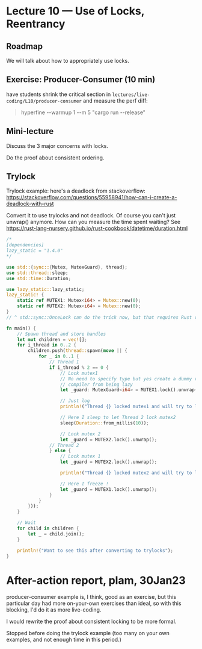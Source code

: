 # Lecture 10 — Use of Locks, Reentrancy

## Roadmap

We will talk about how to appropriately use locks.

## Exercise: Producer-Consumer (10 min)

have students shrink the critical section in
`lectures/live-coding/L10/producer-consumer` and measure the perf diff:

> hyperfine --warmup 1 --m 5 "cargo run --release"

## Mini-lecture

Discuss the 3 major concerns with locks.

Do the proof about consistent ordering.

## Trylock

Trylock example: here's a deadlock from stackoverflow:
https://stackoverflow.com/questions/55958941/how-can-i-create-a-deadlock-with-rust

Convert it to use trylocks and not deadlock. Of course you can't just unwrap()
anymore. How can you measure the time spent waiting? See
https://rust-lang-nursery.github.io/rust-cookbook/datetime/duration.html


```rust
/*
[dependencies]
lazy_static = "1.4.0"
*/

use std::{sync::{Mutex, MutexGuard}, thread};
use std::thread::sleep;
use std::time::Duration;

use lazy_static::lazy_static;
lazy_static! {
    static ref MUTEX1: Mutex<i64> = Mutex::new(0);
    static ref MUTEX2: Mutex<i64> = Mutex::new(0);
}
// ^ std::sync::OnceLock can do the trick now, but that requires Rust version 1.70.0

fn main() {
    // Spawn thread and store handles
    let mut children = vec![];
    for i_thread in 0..2 {
        children.push(thread::spawn(move || {
            for _ in 0..1 {
                // Thread 1
                if i_thread % 2 == 0 {
                    // Lock mutex1
                    // No need to specify type but yes create a dummy variable to prevent rust
                    // compiler from being lazy
                    let _guard: MutexGuard<i64> = MUTEX1.lock().unwrap();

                    // Just log
                    println!("Thread {} locked mutex1 and will try to lock the mutex2, after a nap !", i_thread);

                    // Here I sleep to let Thread 2 lock mutex2
                    sleep(Duration::from_millis(10));

                    // Lock mutex 2
                    let _guard = MUTEX2.lock().unwrap();
                // Thread 2
                } else {
                    // Lock mutex 1
                    let _guard = MUTEX2.lock().unwrap();

                    println!("Thread {} locked mutex2 and will try to lock the mutex1", i_thread);

                    // Here I freeze !
                    let _guard = MUTEX1.lock().unwrap();
                }
            }
        }));
    }

    // Wait
    for child in children {
        let _ = child.join();
    }

    println!("Want to see this after converting to trylocks");
}
```

# After-action report, plam, 30Jan23

producer-consumer example is, I think, good as an exercise, but this particular day had more on-your-own exercises than ideal, so with this blocking, I'd do it as more live-coding.

I would rewrite the proof about consistent locking to be more formal.

Stopped before doing the trylock example (too many on your own examples, and not enough time in this period.)
